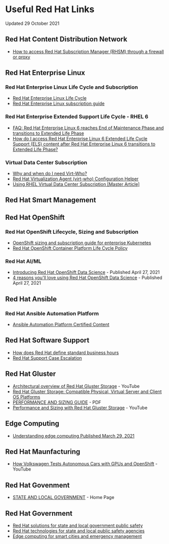 # Useful Red Hat Links
Updated 29 October 2021

## Red Hat Content Distribution Network
- [How to access Red Hat Subscription Manager (RHSM) through a firewall or proxy](https://access.redhat.com/solutions/65300)



## Red Hat Enterprise Linux
### Red Hat Enterprise Linux Life Cycle and Subscription
- [Red Hat Enterprise Linux Life Cycle](https://access.redhat.com/support/policy/updates/errata)
- [Red Hat Enterprise Linux subscription guide](https://www.redhat.com/en/resources/Linux-rhel-subscription-guide)

### Red Hat Enterprise Extended Support Life Cycle - RHEL 6
- [FAQ: Red Hat Enterprise Linux 6 reaches End of Maintenance Phase and transitions to Extended Life Phase](https://access.redhat.com/solutions/690063)
- [How do I access Red Hat Enterprise Linux 6 Extended Life Cycle Support (ELS) content after Red Hat Enterprise Linux 6 transitions to Extended Life Phase?](https://access.redhat.com/articles/4873951)

### Virtual Data Center Subscription
- [Why and when do I need Virt-Who?](https://access.redhat.com/articles/1300283)
- [Red Hat Virtualization Agent (virt-who) Configuration Helper](https://access.redhat.com/labsinfo/virtwhoconfig)
- [Using RHEL Virtual Data Center Subscription [Master Article]](https://access.redhat.com/solutions/3243071)


## Red Hat Smart Management  

## Red Hat OpenShift
### Red Hat OpenShift Lifecycle, Sizing and Subscription
- [OpenShift sizing and subscription guide for enterprise Kubernetes](https://www.redhat.com/en/resources/openshift-subscription-sizing-guide)
- [Red Hat OpenShift Container Platform Life Cycle Policy](https://access.redhat.com/support/policy/updates/openshift)

### Red Hat AI/ML
- [Introducing Red Hat OpenShift Data Science](https://www.redhat.com/en/blog/introducing-red-hat-openshift-data-science) - Published April 27, 2021
- [4 reasons you'll love using Red Hat OpenShift Data Science](https://developers.redhat.com/blog/2021/04/27/4-reasons-youll-love-using-red-hat-openshift-data-science) - Published April 27, 2021



## Red Hat Ansible
### Red Hat Ansible Automation Platform
- [Ansible Automation Platform Certified Content](https://access.redhat.com/articles/3642632)

## Red Hat Software Support
- [How does Red Hat define standard business hours](https://access.redhat.com/articles/2623321)
- [Red Hat Support Case Escalation](https://access.redhat.com/support/escalation)

## Red Hat Gluster
- [Architectural overview of Red Hat Gluster Storage](https://www.redhat.com/en/about/videos/architectural-overview-red-hat-gluster-storage) - YouTube
- [Red Hat Gluster Storage: Compatible Physical, Virtual Server and Client OS Platforms](https://access.redhat.com/articles/66206)
- [PERFORMANCE AND SIZING GUIDE](https://go.qct.io/wp-content/uploads/2018/08/Reference-Architecture-QCT-and-Red-Hat-Gluster-Storage-Performance-and-Sizing-Guide.pdf) - PDF
- [Performance and Sizing with Red Hat Gluster Storage](https://www.youtube.com/watch?v=h86zGibyndM) - YouTube

## Edge Computing
- [Understanding edge computing Published March 29, 2021](https://www.redhat.com/en/topics/edge-computing)

## Red Hat Maunfacturing
- [How Volkswagen Tests Autonomous Cars with GPUs and OpenShift](https://cloud.redhat.com/blog/how-volkswagen-tests-autonomous-cars-with-gpus-and-openshift) - YouTube

## Red Hat Govenment
- [STATE AND LOCAL GOVERNMENT](https://www.redhat.com/en/solutions/public-sector/state-and-local) - Home Page


## Red Hat Government
- [Red Hat solutions for state and local government public safety](https://www.redhat.com/en/about/videos/red-hat-solutions-state-and-local-government-public-safety)
- [Red Hat technologies for state and local public safety agencies](https://www.redhat.com/en/resources/state-local-government-public-safety-brief)
- [Edge computing for smart cities and emergency management](https://www.redhat.com/rhdc/managed-files/ve-smart-cities-edge-brief-f27953wg-202104-en.pdf)
